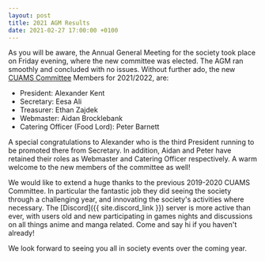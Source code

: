 ```yaml
---
layout: post
title: 2021 AGM Results
date: 2021-02-27 17:00:00 +0100
---
```


As you will be aware, the Annual General Meeting for the society took place on Friday evening, where the new committee was elected. The AGM ran smoothly and concluded with no issues. Without further ado, the new [CUAMS Committee](/committee) Members for 2021/2022, are:

- President: Alexander Kent
- Secretary: Eesa Ali
- Treasurer: Ethan Zajdek
- Webmaster: Aidan Brocklebank
- Catering Officer (Food Lord): Peter Barnett

A special congratulations to Alexander who is the third President running to be promoted there from Secretary. In addition, Aidan and Peter have retained their roles as Webmaster and Catering Officer respectively. A warm welcome to the new members of the committee as well!

We would like to extend a huge thanks to the previous 2019-2020 CUAMS Committee. In particular the fantastic job they did seeing the society through a challenging year, and innovating the society's activities where necessary. The [Discord]({{ site.discord_link }}) server is more active than ever, with users old and new participating in games nights and discussions on all things anime and manga related. Come and say hi if you haven't already!

We look forward to seeing you all in society events over the coming year. 
